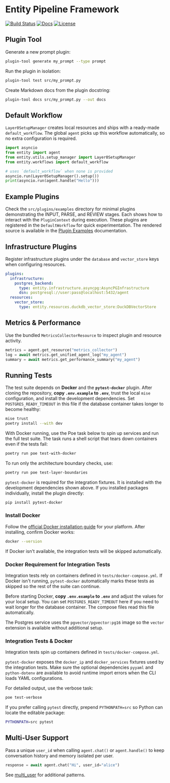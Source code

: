 # Entity Pipeline Framework

[![Build Status](https://github.com/Ladvien/entity/actions/workflows/test.yml/badge.svg)](https://github.com/Ladvien/entity/actions/workflows/test.yml)
[![Docs](https://img.shields.io/badge/docs-latest-brightgreen.svg)](https://entity.readthedocs.io/en/latest/)
[![License](https://img.shields.io/badge/license-MIT-blue.svg)](LICENSE)

## Plugin Tool

Generate a new prompt plugin:

```bash
plugin-tool generate my_prompt --type prompt
```

Run the plugin in isolation:

```bash
plugin-tool test src/my_prompt.py
```

Create Markdown docs from the plugin docstring:

```bash
plugin-tool docs src/my_prompt.py --out docs
```

## Default Workflow

`Layer0SetupManager` creates local resources and ships with a ready-made
`default_workflow`. The global `agent` picks up this workflow automatically,
so no extra configuration is required.

```python
import asyncio
from entity import agent
from entity.utils.setup_manager import Layer0SetupManager
from entity.workflows import default_workflow

# uses `default_workflow` when none is provided
asyncio.run(Layer0SetupManager().setup())
print(asyncio.run(agent.handle("Hello")))
```

## Example Plugins

Check the `src/plugins/examples` directory for minimal plugins demonstrating the
INPUT, PARSE, and REVIEW stages. Each shows how to interact with the
`PluginContext` during execution. These plugins are registered in the
`DefaultWorkflow` for quick experimentation. The rendered source is available in the
[Plugin Examples](https://entity.readthedocs.io/en/latest/plugin_examples.html)
documentation.

## Infrastructure Plugins

Register infrastructure plugins under the `database` and `vector_store`
keys when configuring resources.

```yaml
plugins:
  infrastructure:
    postgres_backend:
      type: entity.infrastructure.asyncpg:AsyncPGInfrastructure
      dsn: postgresql://user:pass@localhost:5432/agent
  resources:
    vector_store:
      type: entity.resources.duckdb_vector_store:DuckDBVectorStore
```

## Metrics & Performance

Use the bundled `MetricsCollectorResource` to inspect plugin and resource activity.

```python
metrics = agent.get_resource("metrics_collector")
log = await metrics.get_unified_agent_log("my_agent")
summary = await metrics.get_performance_summary("my_agent")
```

## Running Tests

The test suite depends on **Docker** and the **`pytest-docker`** plugin.
After cloning the repository, **copy `.env.example` to `.env`**, trust the local
`mise` configuration, and install the development dependencies. Set
`POSTGRES_READY_TIMEOUT` in this file if the database container takes longer to
become healthy:

```bash
mise trust
poetry install --with dev
```

With Docker running, use the Poe task below to spin up services and run the full
test suite. The task runs a shell script that tears down containers even if the
tests fail:

```bash
poetry run poe test-with-docker
```

To run only the architecture boundary checks, use:

```bash
poetry run poe test-layer-boundaries
```

`pytest-docker` is required for the integration fixtures. It is installed with
the development dependencies shown above. If you installed packages
individually, install the plugin directly:

```bash
pip install pytest-docker
```

### Install Docker

Follow the [official Docker installation guide](https://docs.docker.com/get-docker/) for your platform. After installing, confirm Docker works:

```bash
docker --version
```

If Docker isn't available, the integration tests will be skipped automatically.

### Docker Requirement for Integration Tests

Integration tests rely on containers defined in `tests/docker-compose.yml`.
If Docker isn't running, `pytest-docker` automatically marks these tests as
skipped so the rest of the suite can continue.

Before starting Docker, **copy `.env.example` to `.env`** and adjust the values
for your local setup. You can set `POSTGRES_READY_TIMEOUT` here if you need to
wait longer for the database container. The compose files read this file
automatically.

The Postgres service uses the `pgvector/pgvector:pg16` image so the `vector`
extension is available without additional setup.

### Integration Tests & Docker

Integration tests spin up containers defined in `tests/docker-compose.yml`.

`pytest-docker` exposes the `docker_ip` and `docker_services` fixtures used by
the integration tests. Make sure the optional dependencies `pyyaml` and
`python-dotenv` are available to avoid runtime import errors when the CLI loads
YAML configurations.

For detailed output, use the verbose task:

```bash
poe test-verbose
```

If you prefer calling `pytest` directly, prepend `PYTHONPATH=src` so Python can
locate the editable package:

```bash
PYTHONPATH=src pytest
```

## Multi-User Support

Pass a unique `user_id` when calling `agent.chat()` or `agent.handle()` to keep
conversation history and memory isolated per user.

```python
response = await agent.chat("Hi", user_id="alice")
```

See [multi_user](docs/source/multi_user.md) for additional patterns.

